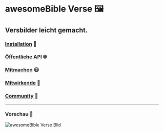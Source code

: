 # awesomeBible Verse 🖼️
## Versbilder leicht gemacht.

### [Installation](https://codeberg.org/awesomeBible/verse/wiki/Installation) :wrench:
### [Öffentliche API](https://codeberg.org/awesomeBible/verse/wiki/Öffentliche-API) :globe_with_meridians:
### [Mitmachen](https://codeberg.org/awesomeBible/verse/wiki/Mitmachen) :smiley:
### [Mitwirkende](https://codeberg.org/awesomeBible/verse/wiki/Mitwirkende) :sparkling_heart:
### [Community](https://matrix.to/#/!elLniVbXHvlPFsjsqW:nitro.chat?via=nitro.chat) :unicorn:

* * *

### Vorschau :star2:
![awesomeBible Verse Bild](https://verse.awesomebible.de)

